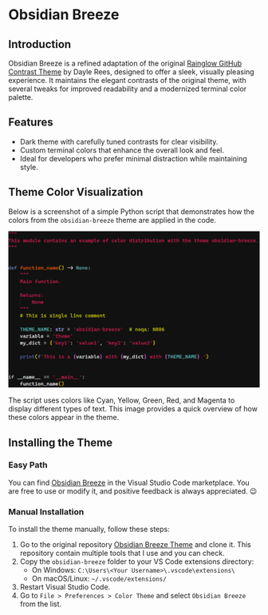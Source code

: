 # Obsidian Breeze

## Introduction

Obsidian Breeze is a refined adaptation of the original [Rainglow GitHub Contrast Theme](https://github.com/rainglow/vscode) by Dayle Rees, designed to offer a sleek, visually pleasing experience. It maintains the elegant contrasts of the original theme, with several tweaks for improved readability and a modernized terminal color palette.

## Features
- Dark theme with carefully tuned contrasts for clear visibility.
- Custom terminal colors that enhance the overall look and feel.
- Ideal for developers who prefer minimal distraction while maintaining style.

## Theme Color Visualization

Below is a screenshot of a simple Python script that demonstrates how the colors from the `obsidian-breeze` theme are applied in the code. 

![Color Capture](images/simple_example.png)

The script uses colors like Cyan, Yellow, Green, Red, and Magenta to display different types of text. This image provides a quick overview of how these colors appear in the theme.

## Installing the Theme

### Easy Path

You can find [Obsidian Breeze](https://marketplace.visualstudio.com/items?itemName=guillem-ps.obsidian-breeze) in the Visual Studio Code marketplace. You are free to use or modify it, and positive feedback is always appreciated. 😉

### Manual Installation

To install the theme manually, follow these steps:

1. Go to the original repository [Obsidian Breeze Theme](https://github.com/guillem-ps/.dotfiles) and clone it. This repository contain multiple tools that I use and you can check.
2. Copy the `obsidian-breeze` folder to your VS Code extensions directory:
   - On Windows: `C:\Users\<Your Username>\.vscode\extensions\`
   - On macOS/Linux: `~/.vscode/extensions/`
3. Restart Visual Studio Code.
4. Go to `File > Preferences > Color Theme` and select `Obsidian Breeze` from the list.

